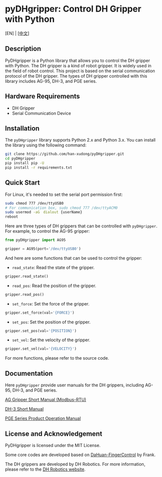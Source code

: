 # pyDHgripper: Control DH Gripper with Python

[EN] | [[中文](doc/README_cn.md)]

## Description

PyDHgripper is a Python library that allows you to control the DH gripper with Python. The DH gripper is a kind of robot gripper. It is widely used in the field of robot control. This project is based on the serial communication protocol of the DH gripper. The types of DH gripper controlled with this library includes AG-95, DH-3, and PGE series.

## Hardware Requirements

- DH Gripper
- Serial Communication Device

## Installation

The `pyDHgripper` library supports Python 2.x and Python 3.x. You can install the library using the following command:

```bash
git clone https://github.com/han-xudong/pyDHgripper.git
cd pyDHgripper
pip install pip -U
pip install -r requirements.txt
```

## Quick Start

For Linux, it's needed to set the serial port permission first:

```bash
sudo chmod 777 /dev/ttyUSB0
# For communication box, sudo chmod 777 /dev/ttyACM0
sudo usermod -aG　dialout {userName}
reboot
```

Here are three types of DH grippers that can be controlled with `pyDHgripper`. For example, to control the AG-95 gripper:

```python
from pyDHgripper import AG95

gripper = AG95(port='/dev/ttyUSB0')
```

And here are some functions that can be used to control the gripper:

- `read_state`: Read the state of the gripper.

```python
gripper.read_state()
```

- `read_pos`: Read the position of the gripper.

```python
gripper.read_pos()
```

- `set_force`: Set the force of the gripper.

```python
gripper.set_force(val='{FORCE}')
```

- `set_pos`: Set the position of the gripper.

```python
gripper.set_pos(val='{POSITION}')
```

- `set_vel`: Set the velocity of the gripper.

```python
gripper.set_vel(val='{VELOCITY}')
```

For more functions, please refer to the source code.

## Documentation

Here `pyDHgripper` provide user manuals for the DH grippers, including AG-95, DH-3, and PGE series.

[AG Gripper Short Manual (Modbus-RTU)](docs/AG_Gripper_Short_Manual_Modbus-RTU_v2.3.pdf)

[DH-3 Short Manual](docs/DH-3_Short_Manual_v2.pdf)

[PGE Series Product Operation Manual](docs/PGE_Series_Internal_Controller_Short_Manual_v3.1.pdf)

## License and Acknowledgement

PyDHgripper is licensed under the MIT License.

Some core codes are developed based on [DaHuan-FingerControl](https://github.com/FrankJIE09/DaHuan-FingerControl) by Frank.

The DH grippers are developed by DH Robotics. For more information, please refer to the [DH Robotics website](http://en.dh-robotics.com/).
